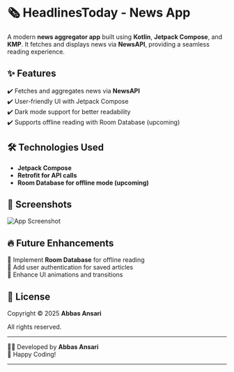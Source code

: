 # 🗞️ HeadlinesToday - News App  

A modern **news aggregator app** built using **Kotlin**, **Jetpack Compose**, and **KMP**. It fetches and displays news via **NewsAPI**, providing a seamless reading experience.  

## ✨ Features  
✔️ Fetches and aggregates news via **NewsAPI**  
✔️ User-friendly UI with Jetpack Compose  
✔️ Dark mode support for better readability  
✔️ Supports offline reading with Room Database (upcoming)  

## 🛠️ Technologies Used  
- **Jetpack Compose**  
- **Retrofit for API calls**  
- **Room Database for offline mode (upcoming)**  

## 📸 Screenshots  
![App Screenshot](app/src/main/res/drawable/screenshots.jpg)

## 🔥 Future Enhancements  
🔹 Implement **Room Database** for offline reading  
🔹 Add user authentication for saved articles  
🔹 Enhance UI animations and transitions  

## 📝 License  

Copyright © 2025 **Abbas Ansari** 

All rights reserved.

---

👨‍💻 Developed by **Abbas Ansari**  
🚀 Happy Coding!  

---
